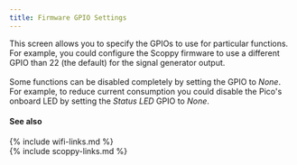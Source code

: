 ```yaml
---
title: Firmware GPIO Settings
---
```


This screen allows you to specify the GPIOs to use for particular functions.
For example, you could configure the Scoppy firmware to use a different GPIO than 22 (the default) for the signal generator output.
<br>
<br>
Some functions can be disabled completely by setting the GPIO to _None_. For example, to reduce current consumption you could disable the
Pico's onboard LED by setting the _Status LED_ GPIO to _None_. 
<br>

#### See also
{% include wifi-links.md %}
<br>
{% include scoppy-links.md %}
